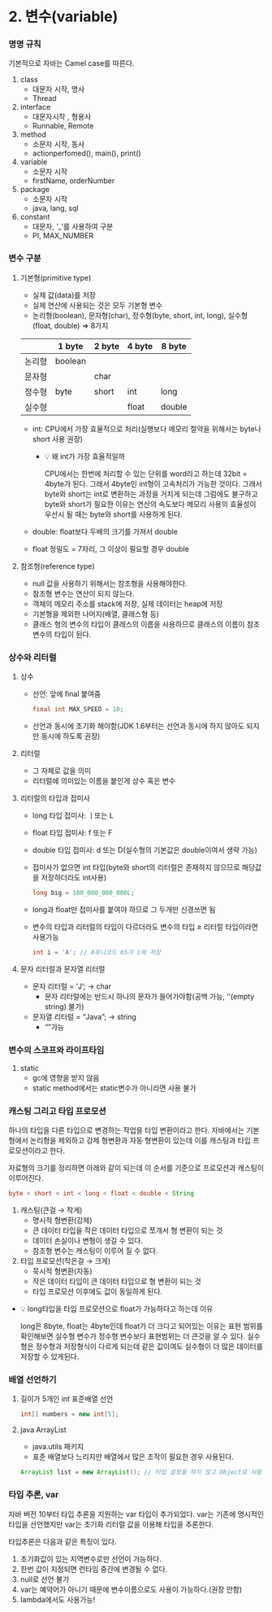 # 2. 변수(variable)

### 명명 규칙

기본적으로 자바는 Camel case를 따른다.

1. class
    - 대문자 시작, 명사
    - Thread
2. interface
    - 대문자시작 , 형용사
    - Runnable, Remote
3. method
    - 소문자 시작, 동사
    - actionperfomed(), main(), print()
4. variable
    - 소문자 시작
    - firstName, orderNumber
5. package
    - 소문자 시작
    - java, lang, sql
6. constant
    - 대문자, ‘_’를 사용하여 구분
    - PI, MAX_NUMBER

### 변수 구분

1. 기본형(primitive type)
    - 실제 값(data)를 저장
    - 실제 연산에 사용되는 것은 모두 기본형 변수
    - 논리형(boolean), 문자형(char), 정수형(byte, short, int, long), 실수형(float, double) ⇒ 8가지
    
    |  | 1 byte | 2 byte | 4 byte | 8 byte |
    | --- | --- | --- | --- | --- |
    | 논리형 | boolean |  |  |  |
    | 문자형 |  | char |  |  |
    | 정수형 | byte | short | int | long |
    | 실수형 |  |  | float | double |
    - int: CPU에서 가장 효율적으로 처리(실행보다 메모리 절약을 위해서는 byte나 short 사용 권장)
        - 💡 왜 int가 가장 효율적일까
            
            CPU에서는 한번에 처리할 수 있는 단위를 word라고 하는데 32bit = 4byte가 된다. 그래서 4byte인 int형이 고속처리가 가능한 것이다. 그래서 byte와 short는 int로 변환하는 과정을 거치게 되는데 그럼에도 불구하고 byte와 short가 필요한 이유는 연산의 속도보다 메모리 사용의 효율성이 우선시 될 때는 byte와 short를 사용하게 된다. 
            
    - double: float보다 두배의 크기를 가져서 double
    - float 정밀도 = 7자리, 그 이상이 필요할 경우 double
    
2. 참조형(reference type)
    - null 값을 사용하기 위해서는 참조형을 사용해야한다.
    - 참조형 변수는 연산이 되지 않는다.
    - 객체의 메모리 주소를 stack에 저장, 실제 데이터는 heap에 저장
    - 기본형을 제외한 나머지(배열, 클래스형 등)
    - 클래스 형의 변수의 타입이 클래스의 이름을 사용하므로 클래스의 이름이 참조 변수의 타입이 된다.

### 상수와 리터럴

1. 상수
    - 선언: 앞에 final 붙여줌
        
        ```java
        final int MAX_SPEED = 10;
        ```
        
    - 선언과 동시에 초기화 해야함(JDK 1.6부터는 선언과 동시에 하지 않아도 되지만 동시에 하도록 권장)
    
2. 리터럴
    - 그 자체로 값을 의미
    - 리터럴에 의미있는 이름을 붙인게 상수 혹은 변수

1. 리터럴의 타입과 접미사
    - long 타입 접미사: ㅣ또는 L
    - float 타입 접미사: f 또는 F
    - double 타입 접미사: d 또는 D(실수형의 기본값은 double이여서 생략 가능)
    - 접미사가 없으면 int 타입(byte와 short의 리터럴은 존재하지 않으므로 해당값을 저장하더라도 int사용)
        
        ```java
        long big = 100_000_000_000L;
        ```
        
    - long과 float만 접미사를 붙여야 하므로 그 두개만 신경쓰면 됨
    - 변수의 타입과 리터럴의 타입이 다르더라도 변수의 타입 ≥ 리터럴 타입이라면 사용가능
        
        ```java
        int i = 'A'; // A유니코드 65가 i에 저장
        ```
        

1. 문자 리터럴과 문자열 리터럴
    - 문자 리터럴 = ‘J’; → char
        - 문자 리터럴에는 반드시 하나의 문자가 들어가야함(공백 가능, ‘’(empty string) 불가)
    - 문자열 리터럴 = “Java”; → string
        - “”가능

### 변수의 스코프와 라이프타임

1. static
    - gc에 영향을 받지 않음
    - static method에서는 static변수가 아니라면 사용 불가
    

### 캐스팅 그리고 타입 프로모션

하나의 타입을 다른 타입으로 변경하는 작업을 타입 변환이라고 한다. 자바에서는 기본형에서 논리형을 제외하고 강제 형변환과 자동 형변환이 있는데 이를 캐스팅과 타입 프로모션이라고 한다. 

자료형의 크기를 정리하면 아래와 같이 되는데 이 순서를 기준으로 프로모션과 캐스팅이 이루어진다.

```java
byte < short < int < long < float < double < String
```

1. 캐스팅(큰걸 → 작게)
    - 명시적 형변환(강제)
    - 큰 데이터 타입을 작은 데이터 타입으로 쪼개서 형 변환이 되는 것
    - 데이터 손실이나 변형이 생길 수 있다.
    - 참조형 변수는 캐스팅이 이루어 질 수 없다.
2. 타입 프로모션(작은걸 → 크게)
    - 묵시적 형변환(자동)
    - 작은 데이터 타입이 큰 데이터 타입으로 형 변환이 되는 것
    - 타입 프로모션 이후에도 값이 동일하게 된다.

- 💡 long타입을 타입 프로모션으로 float가 가능하다고 하는데 이유
    
    long은 8byte, float는 4byte인데 float가 더 크다고 되어있는 이유는 표현 범위를 확인해보면 실수형 변수가 정수형 변수보다 표현범위는 더 큰것을 알 수 있다. 실수형은 정수형과 저장형식이 다르게 되는데 같은 값이여도 실수형이 더 많은 데이터를 저장할 수 있게된다. 
    

### 배열 선언하기

1. 길이가 5개인 int 표준배열 선언
    
    ```java
    int[] numbers = new int[5];
    ```
    
2. java ArrayList
    - java.utils 패키지
    - 표준 배열보다 느리지만 배열에서 많은 조작이 필요한 경우 사용된다.
    
    ```java
    ArrayList list = new ArrayList(); // 타입 설정을 하지 않고 Object로 사용
    ```
    

### 타입 추론, var

자바 버전 10부터 타입 추론을 지원하는 var 타입이 추가되었다. var는 기존에 명시적인 타입을 선언했지만 var는 초기화 리터럴 값을 이용해 타입을 추론한다. 

타입추론은 다음과 같은 특징이 있다.

1. 초기화값이 있는 지역변수로만 선언이 가능하다. 
2. 한번 값이 지정되면 런타임 중간에 변경될 수 없다.
3. null로 선언 불가
4. var는 예약어가 아니기 때문에 변수이름으로도 사용이 가능하다.(권장 안함)
5. lambda에서도 사용가능!